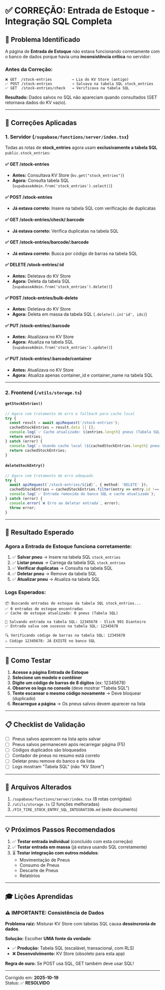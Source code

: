 # ✅ CORREÇÃO: Entrada de Estoque - Integração SQL Completa

## 🐛 Problema Identificado

A página de **Entrada de Estoque** não estava funcionando corretamente com o banco de dados porque havia uma **inconsistência crítica** no servidor:

### Antes da Correção:
```
❌ GET  /stock-entries         → Lia do KV Store (antigo)
✅ POST /stock-entries         → Salvava na tabela SQL stock_entries
✅ GET  /stock-entries/check   → Verificava na tabela SQL
```

**Resultado:** Dados salvos no SQL não apareciam quando consultados (GET retornava dados do KV vazio).

---

## 🔧 Correções Aplicadas

### 1. Servidor (`/supabase/functions/server/index.tsx`)

Todas as rotas de **stock_entries** agora usam **exclusivamente a tabela SQL** `public.stock_entries`:

#### ✅ GET /stock-entries
- **Antes:** Consultava KV Store (`kv.get("stock_entries")`)
- **Agora:** Consulta tabela SQL (`supabaseAdmin.from('stock_entries').select()`)

#### ✅ POST /stock-entries
- **Já estava correto:** Insere na tabela SQL com verificação de duplicatas

#### ✅ GET /stock-entries/check/:barcode
- **Já estava correto:** Verifica duplicatas na tabela SQL

#### ✅ GET /stock-entries/barcode/:barcode
- **Já estava correto:** Busca por código de barras na tabela SQL

#### ✅ DELETE /stock-entries/:id
- **Antes:** Deletava do KV Store
- **Agora:** Deleta da tabela SQL (`supabaseAdmin.from('stock_entries').delete()`)

#### ✅ POST /stock-entries/bulk-delete
- **Antes:** Deletava do KV Store
- **Agora:** Deleta em massa da tabela SQL (`.delete().in('id', ids)`)

#### ✅ PUT /stock-entries/:barcode
- **Antes:** Atualizava no KV Store
- **Agora:** Atualiza na tabela SQL (`supabaseAdmin.from('stock_entries').update()`)

#### ✅ PUT /stock-entries/:barcode/container
- **Antes:** Atualizava no KV Store
- **Agora:** Atualiza apenas container_id e container_name na tabela SQL

---

### 2. Frontend (`/utils/storage.ts`)

#### `getStockEntries()`
```typescript
// Agora com tratamento de erro e fallback para cache local
try {
  const result = await apiRequest('/stock-entries');
  cachedStockEntries = result.data || [];
  console.log(`✅ Cache atualizado: ${entries.length} pneus (Tabela SQL)`);
  return entries;
} catch (error) {
  console.log(`⚠️ Usando cache local (${cachedStockEntries.length} pneus)`);
  return cachedStockEntries;
}
```

#### `deleteStockEntry()`
```typescript
// Agora com tratamento de erro adequado
try {
  await apiRequest(`/stock-entries/${id}`, { method: 'DELETE' });
  cachedStockEntries = cachedStockEntries.filter(entry => entry.id !== id);
  console.log(`✅ Entrada removida do banco SQL e cache atualizado`);
} catch (error) {
  console.error(`❌ Erro ao deletar entrada`, error);
  throw error;
}
```

---

## 🎯 Resultado Esperado

### Agora a Entrada de Estoque funciona corretamente:

1. ✅ **Salvar pneu** → Insere na tabela SQL `stock_entries`
2. ✅ **Listar pneus** → Carrega da tabela SQL `stock_entries`
3. ✅ **Verificar duplicatas** → Consulta na tabela SQL
4. ✅ **Deletar pneu** → Remove da tabela SQL
5. ✅ **Atualizar pneu** → Atualiza na tabela SQL

### Logs Esperados:
```
📦 Buscando entradas de estoque da tabela SQL stock_entries...
✅ 0 entradas de estoque encontradas
✅ Cache de estoque atualizado: 0 pneus (Tabela SQL)

📝 Salvando entrada na tabela SQL: 12345678 - Slick 991 Dianteiro
✅ Entrada salva com sucesso na tabela SQL: 12345678

🔍 Verificando código de barras na tabela SQL: 12345678
⚠️ Código 12345678: JÁ EXISTE no banco SQL
```

---

## 🚀 Como Testar

1. **Acesse a página Entrada de Estoque**
2. **Selecione um modelo e contêiner**
3. **Digite um código de barras de 8 dígitos** (ex: 12345678)
4. **Observe os logs no console** (deve mostrar "Tabela SQL")
5. **Tente escanear o mesmo código novamente** → Deve bloquear (duplicado)
6. **Recarregue a página** → Os pneus salvos devem aparecer na lista

---

## 📋 Checklist de Validação

- [ ] Pneus salvos aparecem na lista após salvar
- [ ] Pneus salvos permanecem após recarregar página (F5)
- [ ] Códigos duplicados são bloqueados
- [ ] Contador de pneus no resumo está correto
- [ ] Deletar pneu remove do banco e da lista
- [ ] Logs mostram "Tabela SQL" (não "KV Store")

---

## 🔗 Arquivos Alterados

1. `/supabase/functions/server/index.tsx` (8 rotas corrigidas)
2. `/utils/storage.ts` (2 funções melhoradas)
3. `/FIX_TIRE_STOCK_ENTRY_SQL_INTEGRATION.md` (este documento)

---

## 💡 Próximos Passos Recomendados

1. ✅ **Testar entrada individual** (concluído com esta correção)
2. ✅ **Testar entrada em massa** (já estava usando SQL corretamente)
3. ⏳ **Testar integração com outros módulos**:
   - Movimentação de Pneus
   - Consumo de Pneus
   - Descarte de Pneus
   - Relatórios

---

## 🎓 Lições Aprendidas

### ⚠️ IMPORTANTE: Consistência de Dados

**Problema raiz:** Misturar KV Store com tabelas SQL causa **dessincronia de dados**.

**Solução:** Escolher **UMA fonte da verdade**:
- ✅ **Produção:** Tabela SQL (escalável, transacional, com RLS)
- ❌ **Desenvolvimento:** KV Store (obsoleto para esta app)

**Regra de ouro:** Se POST usa SQL, GET também deve usar SQL!

---

Corrigido em: **2025-10-19**  
Status: ✅ **RESOLVIDO**
